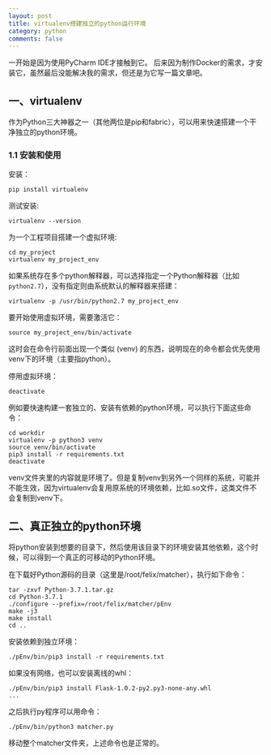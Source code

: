 ```yaml
---
layout: post
title: virtualenv搭建独立的python运行环境
category: python
comments: false
---
```


一开始是因为使用PyCharm IDE才接触到它。
后来因为制作Docker的需求，才安装它，虽然最后没能解决我的需求，但还是为它写一篇文章吧。

## 一、virtualenv

作为Python三大神器之一（其他两位是pip和fabric），可以用来快速搭建一个干净独立的python环境。

### 1.1 安装和使用

安装：
	
	pip install virtualenv
  
测试安装:

	virtualenv --version

为一个工程项目搭建一个虚拟环境:

	cd my_project
	virtualenv my_project_env

如果系统存在多个python解释器，可以选择指定一个Python解释器（比如``python2.7``），没有指定则由系统默认的解释器来搭建： 

	virtualenv -p /usr/bin/python2.7 my_project_env

要开始使用虚拟环境，需要激活它：

	source my_project_env/bin/activate

这时会在命令行前面出现一个类似 (venv)	的东西，说明现在的命令都会优先使用venv下的环境（主要指python）。

停用虚拟环境：

	deactivate

例如要快速构建一套独立的、安装有依赖的python环境，可以执行下面这些命令：

	cd workdir
	virtualenv -p python3 venv
	source venv/bin/activate
	pip3 install -r requirements.txt
	deactivate

venv文件夹里的内容就是环境了。但是复制venv到另外一个同样的系统，可能并不能生效，因为virtualenv会复用原系统的环境依赖，比如.so文件，这类文件不会复制到venv下。

## 二、真正独立的python环境

将python安装到想要的目录下，然后使用该目录下的环境安装其他依赖，这个时候，可以得到一个真正的可移动的Python环境。

在下载好Python源码的目录（这里是/root/felix/matcher），执行如下命令：

	tar -zxvf Python-3.7.1.tar.gz
	cd Python-3.7.1
	./configure --prefix=/root/felix/matcher/pEnv
	make -j3
	make install
	cd ..

安装依赖到独立环境：

	./pEnv/bin/pip3 install -r requirements.txt

如果没有网络，也可以安装离线的whl：

	./pEnv/bin/pip3 install Flask-1.0.2-py2.py3-none-any.whl
	...

之后执行py程序可以用命令：

	./pEnv/bin/python3 matcher.py

移动整个matcher文件夹，上述命令也是正常的。



